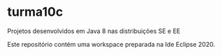 # turma10c
Projetos desenvolvidos em Java 8 nas distribuições SE e EE

Este repositório contém uma workspace preparada na Ide Eclipse 2020.
